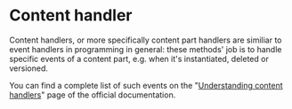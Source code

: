 # Content handler



Content handlers, or more specifically content part handlers are similiar to event handlers in programming in general: these methods' job is to handle specific events of a content part, e.g. when it's instantiated, deleted or versioned.

You can find a complete list of such events on the "[Understanding content handlers](http://docs.orchardproject.net/Documentation/Understanding-content-handlers)" page of the official documentation.